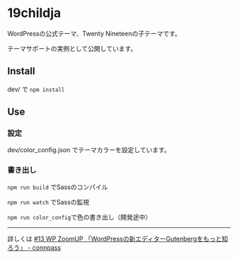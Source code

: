 # 19childja

WordPressの公式テーマ、Twenty Nineteenの子テーマです。

テーマサポートの実例として公開しています。

## Install
dev/ で `npm install`

## Use

### 設定

dev/color_config.json でテーマカラーを設定しています。

### 書き出し

`npm run build` でSassのコンパイル

`npm run watch` でSassの監視

`npm run color_config`で色の書き出し（開発途中）

---

詳しくは
[#13 WP ZoomUP 「WordPressの新エディターGutenbergをもっと知ろう」 - connpass](https://wpzoom.connpass.com/event/121891/)
